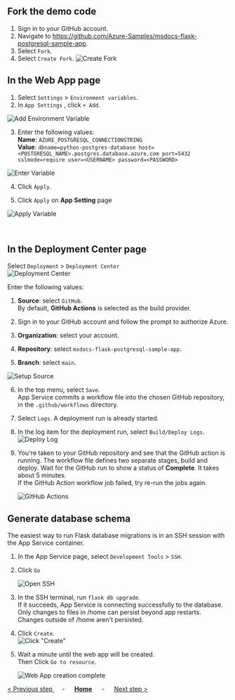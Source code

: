 ## Fork the demo code
1. Sign in to your GitHub account.
2. Navigate to https://github.com/Azure-Samples/msdocs-flask-postgresql-sample-app.
3. Select `Fork`.
4. Select `Create Fork`.
![Create Fork](create_fork.png)

## In the Web App page
1. Select `Settings` > `Environment variables`. <br>
2. In `App Settings` , click `+ Add`.

![Add Environment Variable](add_env_var.png)

3. Enter the following values:<br>
   **Name**: `AZURE_POSTGRESQL_CONNECTIONSTRING`<br>
   **Value**: `dbname=python-postgres-database host=<POSTGRESQL_NAME>.postgres.database.azure.com port=5432 sslmode=require user=<USERNAME> password=<PASSWORD>`

![Enter Variable](enter_var.png)

4. Click `Apply`.

5. Click `Apply` on **App Setting** page

![Apply Variable](apply_var.png)


<br>

## In the Deployment Center page
Select `Deployment` > `Deployment Center` <br>
![Deployment Center](deployment_center.png)
<br>

Enter the following values:<br>

1. **Source**: select `GitHub`.<br>
   By default, **GitHub Actions** is selected as the build provider.

2. Sign in to your GitHub account and follow the prompt to authorize Azure.

3. **Organization**: select your account.

4. **Repository**: select `msdocs-flask-postgresql-sample-app`.

5. **Branch**: select `main`.

![Setup Source](setup_source.png)

6. In the top menu, select `Save`.<br>
   App Service commits a workflow file into the chosen GitHub repository, in the `.github/workflows` directory.

7. Select `Logs`. A deployment run is already started.

8. In the log item for the deployment run, select `Build/Deploy Logs`. 
   ![Deploy Log](deploy_log.png)

9. You're taken to your GitHub repository and see that the GitHub action is running. The workflow file defines two separate stages, build and deploy. Wait for the GitHub run to show a status of **Complete**. It takes about 5 minutes.<br>
If the GitHub Action workflow job failed, try re-run the jobs again.

   ![GitHub Actions](github_actions.png)

## Generate database schema
The easiest way to run Flask database migrations is in an SSH session with the App Service container.

1. In the App Service page, select `Development Tools` > `SSH`.

2. Click `Go`

   ![Open SSH](open_ssh.png)

3.  In the SSH terminal, run `flask db upgrade`. <br>
    If it succeeds, App Service is connecting successfully to the database. <br>
    Only changes to files in /home can persist beyond app restarts. Changes outside of /home aren't persisted.

4. Click `Create`.<br> 
   ![Click "Create"](create_web_app2.png)

5. Wait a minute until the web app will be created.<br>
   Then Click `Go to resource`.

   ![Web App creation complete](web_app_create_complete.png)



[< Previous step ](../Step.1/Create_PostgreSQL_database.md) &emsp; - &emsp; **[Home](../README.md)** &emsp; - &emsp; [Next step >](../Step.3/Deploy_code_from_GitHub.md)

